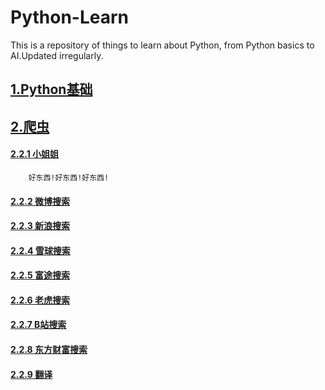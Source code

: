 # Python-Learn
This is a repository of things to learn about Python, from Python basics to AI.Updated irregularly.

## [1.Python基础](1.Python基础)

## [2.爬虫](2.爬虫)   
#### [2.2.1 小姐姐](2.爬虫/小姐姐)
        好东西!好东西!好东西!
#### [2.2.2 微博搜索](2.爬虫/微博搜索)
#### [2.2.3 新浪搜索](2.爬虫/新浪搜索)
#### [2.2.4 雪球搜索](2.爬虫/雪球搜索)
#### [2.2.5 富途搜索](2.爬虫/富途搜索)
#### [2.2.6 老虎搜索](2.爬虫/老虎搜索)
#### [2.2.7 B站搜索](2.爬虫/B站搜索)
#### [2.2.8 东方财富搜索](2.爬虫/东方财富搜索)

#### [2.2.9 翻译](2.爬虫/翻译)